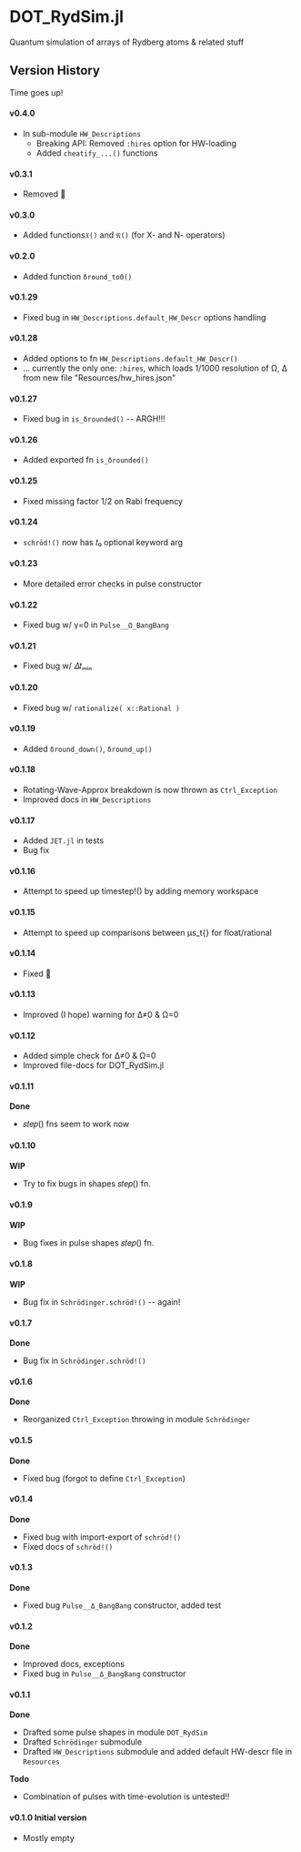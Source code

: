 # DOT_RydSim.jl
Quantum simulation of arrays of Rydberg atoms &amp; related stuff

## Version History

Time goes up!


####  **v0.4.0**

* In sub-module `HW_Descriptions`
  - Breaking API: Removed `:hires` option for HW-loading
  + Added `cheatify_...()` functions


####  **v0.3.1**

* Removed 💩

####  **v0.3.0**

* Added functions`𝔛()` and `𝔑()` (for X- and N- operators)

####  **v0.2.0**

* Added function `δround_to0()`

####  **v0.1.29**

* Fixed bug in `HW_Descriptions.default_HW_Descr` options handling

####  **v0.1.28**

* Added options to fn `HW_Descriptions.default_HW_Descr()`
* ... currently the only one: `:hires`, which loads 1/1000 resolution of Ω, Δ from new file "Resources/hw_hires.json"

####  **v0.1.27**

* Fixed bug in `is_δrounded()` -- ARGH!!!

####  **v0.1.26**

* Added exported fn `is_δrounded()`

####  **v0.1.25**

* Fixed missing factor 1/2 on Rabi frequency

####  **v0.1.24**

* `schröd!()` now has 𝑡₀ optional keyword arg

####  **v0.1.23**

* More detailed error checks in pulse constructor

####  **v0.1.22**

* Fixed bug w/ γ=0 in `Pulse__Ω_BangBang`

####  **v0.1.21**

* Fixed bug w/ 𝛥𝑡ₘᵢₙ

####  **v0.1.20**

* Fixed bug w/ `rationalize( x::Rational )`

####  **v0.1.19**

* Added `δround_down()`, `δround_up()`
####  **v0.1.18**

* Rotating-Wave-Approx breakdown is now thrown as `Ctrl_Exception`
* Improved docs in `HW_Descriptions`

####  **v0.1.17**

* Added `JET.jl` in tests
* Bug fix

####  **v0.1.16**

* Attempt to speed up timestep!() by adding memory workspace

####  **v0.1.15**

* Attempt to speed up comparisons between μs_t{} for float/rational

####  **v0.1.14**

* Fixed 💩

####  **v0.1.13**

* Improved (I hope) warning for Δ≠0 & Ω=0

####  **v0.1.12**

* Added simple check for Δ≠0 & Ω=0
* Improved file-docs for DOT_RydSim.jl

####  **v0.1.11**

**Done**

* 𝑠𝑡𝑒𝑝() fns seem to work now

####  **v0.1.10**

**WIP**

* Try to fix bugs in shapes 𝑠𝑡𝑒𝑝() fn.

####  **v0.1.9**

**WIP**

* Bug fixes in pulse shapes 𝑠𝑡𝑒𝑝() fn.

####  **v0.1.8**

**WIP**

* Bug fix in `Schrödinger.schröd!()` -- again!

####  **v0.1.7**

**Done**

* Bug fix in `Schrödinger.schröd!()`

####  **v0.1.6**

**Done**

* Reorganized `Ctrl_Exception` throwing in module `Schrödinger`

####  **v0.1.5**

**Done**

* Fixed bug (forgot to define `Ctrl_Exception`)

####  **v0.1.4**

**Done**

* Fixed bug with import-export of `schröd!()`
* Fixed docs of `schröd!()`

####  **v0.1.3**

**Done**

* Fixed bug `Pulse__Δ_BangBang` constructor, added test

####  **v0.1.2**

**Done**

* Improved docs, exceptions
* Fixed bug in `Pulse__Δ_BangBang` constructor

####  **v0.1.1**

**Done**

* Drafted some pulse shapes in module `DOT_RydSim`
* Drafted `Schrödinger` submodule
* Drafted `HW_Descriptions` submodule and added default HW-descr file in `Resources`

**Todo**

* Combination of pulses with time-evolution is untested!!


####  **v0.1.0** Initial version
* Mostly empty
